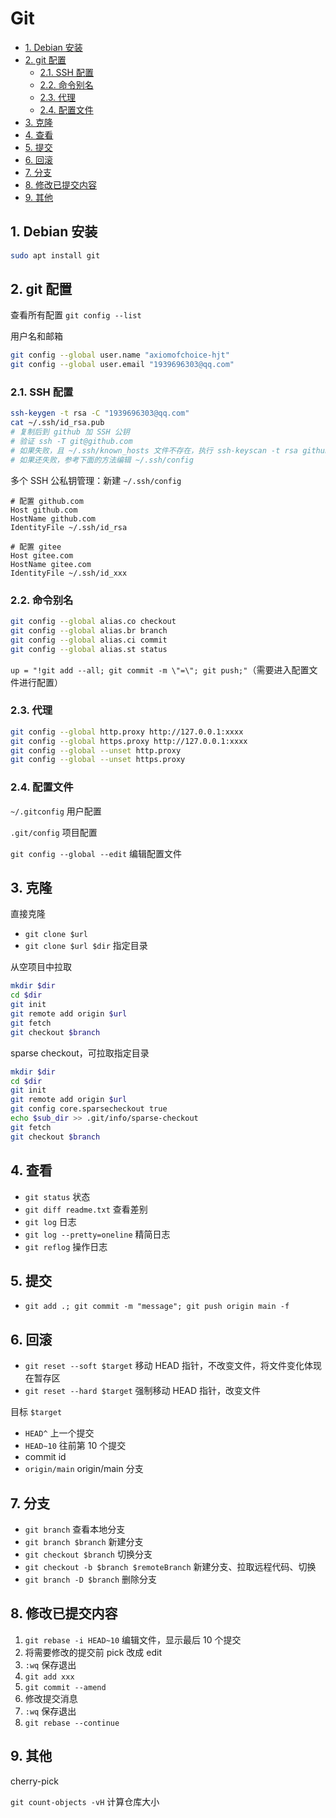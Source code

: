# Git

- [1. Debian 安装](#1-debian-安装)
- [2. git 配置](#2-git-配置)
  - [2.1. SSH 配置](#21-ssh-配置)
  - [2.2. 命令别名](#22-命令别名)
  - [2.3. 代理](#23-代理)
  - [2.4. 配置文件](#24-配置文件)
- [3. 克隆](#3-克隆)
- [4. 查看](#4-查看)
- [5. 提交](#5-提交)
- [6. 回滚](#6-回滚)
- [7. 分支](#7-分支)
- [8. 修改已提交内容](#8-修改已提交内容)
- [9. 其他](#9-其他)

## 1. Debian 安装

```bash
sudo apt install git
```

## 2. git 配置

查看所有配置 `git config --list`

用户名和邮箱

```sh
git config --global user.name "axiomofchoice-hjt"
git config --global user.email "1939696303@qq.com"
```

### 2.1. SSH 配置

```sh
ssh-keygen -t rsa -C "1939696303@qq.com"
cat ~/.ssh/id_rsa.pub
# 复制后到 github 加 SSH 公钥
# 验证 ssh -T git@github.com
# 如果失败，且 ~/.ssh/known_hosts 文件不存在，执行 ssh-keyscan -t rsa github.com >> ~/.ssh/known_hosts
# 如果还失败，参考下面的方法编辑 ~/.ssh/config
```

多个 SSH 公私钥管理：新建 `~/.ssh/config`

```text
# 配置 github.com
Host github.com
HostName github.com
IdentityFile ~/.ssh/id_rsa

# 配置 gitee
Host gitee.com
HostName gitee.com
IdentityFile ~/.ssh/id_xxx
```

### 2.2. 命令别名

```sh
git config --global alias.co checkout
git config --global alias.br branch
git config --global alias.ci commit
git config --global alias.st status
```

`up = "!git add --all; git commit -m \"=\"; git push;"`（需要进入配置文件进行配置）

### 2.3. 代理

```sh
git config --global http.proxy http://127.0.0.1:xxxx
git config --global https.proxy http://127.0.0.1:xxxx
git config --global --unset http.proxy
git config --global --unset https.proxy
```

### 2.4. 配置文件

`~/.gitconfig` 用户配置

`.git/config` 项目配置

`git config --global --edit` 编辑配置文件

## 3. 克隆

直接克隆

- `git clone $url`
- `git clone $url $dir` 指定目录

从空项目中拉取

```sh
mkdir $dir
cd $dir
git init
git remote add origin $url
git fetch
git checkout $branch
```

sparse checkout，可拉取指定目录

```sh
mkdir $dir
cd $dir
git init
git remote add origin $url
git config core.sparsecheckout true
echo $sub_dir >> .git/info/sparse-checkout
git fetch
git checkout $branch
```

## 4. 查看

- `git status` 状态
- `git diff readme.txt` 查看差别
- `git log` 日志
- `git log --pretty=oneline` 精简日志
- `git reflog` 操作日志

## 5. 提交

- `git add .; git commit -m "message"; git push origin main -f`

## 6. 回滚

- `git reset --soft $target` 移动 HEAD 指针，不改变文件，将文件变化体现在暂存区
- `git reset --hard $target` 强制移动 HEAD 指针，改变文件

目标 `$target`

- `HEAD^` 上一个提交
- `HEAD~10` 往前第 10 个提交
- commit id
- `origin/main` origin/main 分支

## 7. 分支

- `git branch` 查看本地分支
- `git branch $branch` 新建分支
- `git checkout $branch` 切换分支
- `git checkout -b $branch $remoteBranch` 新建分支、拉取远程代码、切换
- `git branch -D $branch` 删除分支

## 8. 修改已提交内容

1. `git rebase -i HEAD~10` 编辑文件，显示最后 10 个提交
2. 将需要修改的提交前 pick 改成 edit
3. `:wq` 保存退出
4. `git add xxx`
5. `git commit --amend`
6. 修改提交消息
7. `:wq` 保存退出
8. `git rebase --continue`

## 9. 其他

cherry-pick

`git count-objects -vH` 计算仓库大小
